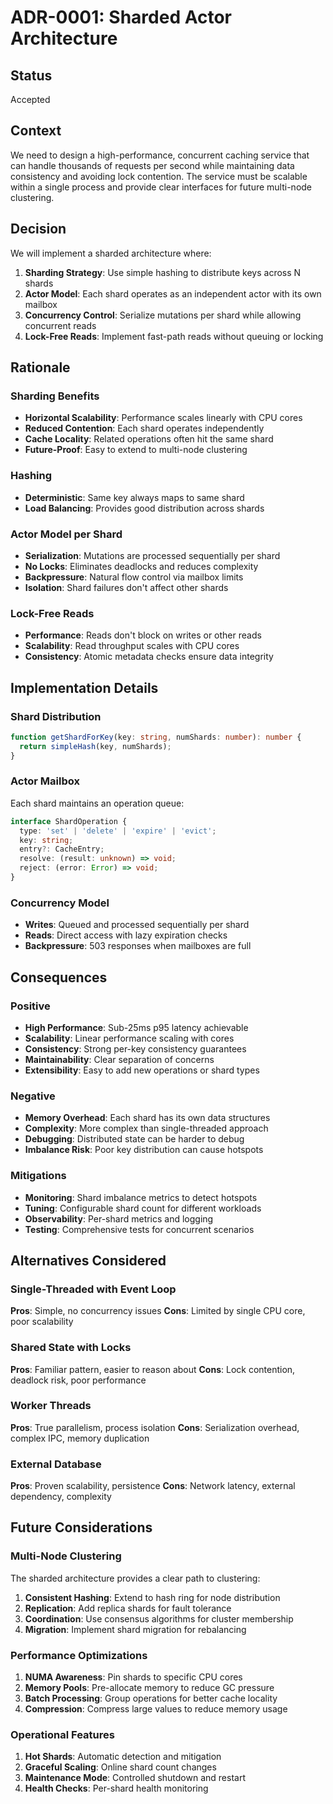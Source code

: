 # ADR-0001: Sharded Actor Architecture

## Status

Accepted

## Context

We need to design a high-performance, concurrent caching service that can handle thousands of requests per second while
maintaining data consistency and avoiding lock contention. The service must be scalable within a single process and
provide clear interfaces for future multi-node clustering.

## Decision

We will implement a sharded architecture where:

1. **Sharding Strategy**: Use simple hashing to distribute keys across N shards
2. **Actor Model**: Each shard operates as an independent actor with its own mailbox
3. **Concurrency Control**: Serialize mutations per shard while allowing concurrent reads
4. **Lock-Free Reads**: Implement fast-path reads without queuing or locking

## Rationale

### Sharding Benefits

- **Horizontal Scalability**: Performance scales linearly with CPU cores
- **Reduced Contention**: Each shard operates independently
- **Cache Locality**: Related operations often hit the same shard
- **Future-Proof**: Easy to extend to multi-node clustering

### Hashing

- **Deterministic**: Same key always maps to same shard
- **Load Balancing**: Provides good distribution across shards

### Actor Model per Shard

- **Serialization**: Mutations are processed sequentially per shard
- **No Locks**: Eliminates deadlocks and reduces complexity
- **Backpressure**: Natural flow control via mailbox limits
- **Isolation**: Shard failures don't affect other shards

### Lock-Free Reads

- **Performance**: Reads don't block on writes or other reads
- **Scalability**: Read throughput scales with CPU cores
- **Consistency**: Atomic metadata checks ensure data integrity

## Implementation Details

### Shard Distribution

```typescript
function getShardForKey(key: string, numShards: number): number {
  return simpleHash(key, numShards);
}
```

### Actor Mailbox

Each shard maintains an operation queue:

```typescript
interface ShardOperation {
  type: 'set' | 'delete' | 'expire' | 'evict';
  key: string;
  entry?: CacheEntry;
  resolve: (result: unknown) => void;
  reject: (error: Error) => void;
}
```

### Concurrency Model

- **Writes**: Queued and processed sequentially per shard
- **Reads**: Direct access with lazy expiration checks
- **Backpressure**: 503 responses when mailboxes are full

## Consequences

### Positive

- **High Performance**: Sub-25ms p95 latency achievable
- **Scalability**: Linear performance scaling with cores
- **Consistency**: Strong per-key consistency guarantees
- **Maintainability**: Clear separation of concerns
- **Extensibility**: Easy to add new operations or shard types

### Negative

- **Memory Overhead**: Each shard has its own data structures
- **Complexity**: More complex than single-threaded approach
- **Debugging**: Distributed state can be harder to debug
- **Imbalance Risk**: Poor key distribution can cause hotspots

### Mitigations

- **Monitoring**: Shard imbalance metrics to detect hotspots
- **Tuning**: Configurable shard count for different workloads
- **Observability**: Per-shard metrics and logging
- **Testing**: Comprehensive tests for concurrent scenarios

## Alternatives Considered

### Single-Threaded with Event Loop

**Pros**: Simple, no concurrency issues
**Cons**: Limited by single CPU core, poor scalability

### Shared State with Locks

**Pros**: Familiar pattern, easier to reason about
**Cons**: Lock contention, deadlock risk, poor performance

### Worker Threads

**Pros**: True parallelism, process isolation
**Cons**: Serialization overhead, complex IPC, memory duplication

### External Database

**Pros**: Proven scalability, persistence
**Cons**: Network latency, external dependency, complexity

## Future Considerations

### Multi-Node Clustering

The sharded architecture provides a clear path to clustering:

1. **Consistent Hashing**: Extend to hash ring for node distribution
2. **Replication**: Add replica shards for fault tolerance
3. **Coordination**: Use consensus algorithms for cluster membership
4. **Migration**: Implement shard migration for rebalancing

### Performance Optimizations

1. **NUMA Awareness**: Pin shards to specific CPU cores
2. **Memory Pools**: Pre-allocate memory to reduce GC pressure
3. **Batch Processing**: Group operations for better cache locality
4. **Compression**: Compress large values to reduce memory usage

### Operational Features

1. **Hot Shards**: Automatic detection and mitigation
2. **Graceful Scaling**: Online shard count changes
3. **Maintenance Mode**: Controlled shutdown and restart
4. **Health Checks**: Per-shard health monitoring
